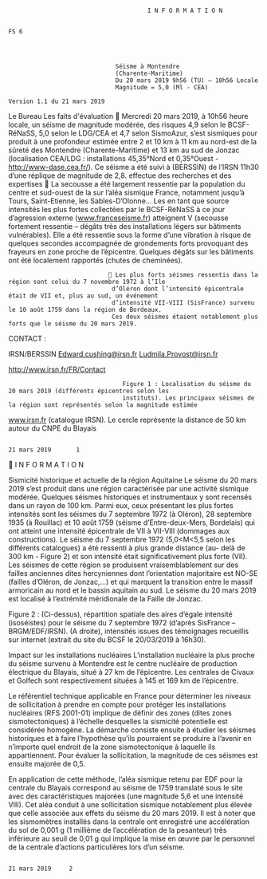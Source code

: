                                            I N F O R M A T I O N

                                                                                                                                  FS 6




                                  Séisme à Montendre
                                  (Charente-Maritime)
                                  Du 20 mars 2019 9h56 (TU) – 10h56 Locale
                                  Magnitude = 5,0 (Ml - CEA)
                                                                                                  Version 1.1 du 21 mars 2019


 Le Bureau                      Les faits
 d'évaluation                    Mercredi 20 mars 2019, à 10h56 heure locale, un séisme de magnitude modérée,
 des risques                     4,9 selon le BCSF-RéNaSS,         5,0 selon le LDG/CEA et 4,7 selon SismoAzur, s’est
 sismiques pour
                                 produit      à une profondeur estimée entre 2 et 10 km à 11 km au nord-est de
 la sûreté des
                                 Montendre (Charente-Maritime) et 13 km au sud de Jonzac (localisation CEA/LDG :
 installations
                                 45,35°Nord et 0,35°Ouest - http://www-dase.cea.fr/).               Ce séisme a été suivi à
 (BERSSIN) de l’IRSN
                                 11h30 d’une réplique de magnitude de 2,8.
 effectue
 des recherches
 et des expertises               La secousse a été largement ressentie par la population du centre et sud-ouest de la
 sur l’aléa sismique             France, notamment jusqu’à Tours, Saint-Etienne, les Sables-D’Olonne... Les
 en tant que source              intensités     les   plus   fortes   collectées     par   le   BCSF-RéNaSS       à   ce    jour
 d’agression externe             (www.franceseisme.fr) atteignent V (secousse fortement ressentie – dégâts très
 des installations               légers sur bâtiments vulnérables). Elle a été ressentie sous la forme d’une vibration
 à risque                        de quelques secondes accompagnée de grondements forts provoquant des frayeurs
                                 en zone proche de l’épicentre. Quelques dégâts sur les bâtiments ont été
                                 localement rapportés (chutes de cheminées).


                                 Les plus forts séismes ressentis dans la région sont celui du 7 novembre 1972 à l’Ile
                                 d’Oléron dont l’intensité épicentrale était de VII et, plus au sud, un événement
                                 d’intensité VII-VIII (SisFrance) survenu le 10 août 1759 dans la région de Bordeaux.
                                 Ces deux séismes étaient notablement plus forts que le séisme du 20 mars 2019.




CONTACT :

IRSN/BERSSIN
 Edward.cushing@irsn.fr
 Ludmila.Provost@irsn.fr

http://www.irsn.fr/FR/Contact

                                    Figure 1 : Localisation du séisme du 20 mars 2019 (différents épicentres selon les
                                    instituts). Les principaux séismes de la région sont représentés selon la magnitude estimée
 www.irsn.fr                        (catalogue IRSN). Le cercle représente la distance de 50 km autour du CNPE du Blayais


                                                                                                                  21 mars 2019       1
                                        I N F O R M A T I O N

Sismicité historique et actuelle de la région Aquitaine
Le séisme du 20 mars 2019 s’est produit dans une région caractérisée par une activité sismique modérée. Quelques
séismes historiques et instrumentaux y sont recensés dans un rayon de 100 km. Parmi eux, ceux présentant les plus
fortes intensités sont les séismes du 7 septembre 1972 (à Oléron), 28 septembre 1935 (à Rouillac) et 10 août 1759
(séisme d’Entre-deux-Mers, Bordelais) qui ont atteint une intensité épicentrale de VII à VII-VIII (dommages aux
constructions).
Le séisme du 7 septembre 1972 (5,0<M<5,5 selon les différents catalogues) a été ressenti à plus grande distance (au-
delà de 300 km - Figure 2) et son intensité était significativement plus forte (VII). Les séismes de cette région se
produisent vraisemblablement sur des failles anciennes dites hercyniennes dont l’orientation majoritaire est NO-SE
(failles d’Oléron, de Jonzac,…) et qui marquent la transition entre le massif armoricain au nord et le bassin aquitain
au sud. Le séisme du 20 mars 2019 est localisé à l’extrémité méridionale de la Faille de Jonzac.




Figure 2 : (Ci-dessus), répartition spatiale des
aires d’égale intensité (isoséistes) pour le
séisme du 7 septembre 1972 (d’après
SisFrance – BRGM/EDF/IRSN). (A droite),
intensités issues des témoignages recueillis sur
internet (extrait du site du BCSF le 20/03/2019
à 16h30).


 Impact sur les installations nucléaires
 L’installation nucléaire la plus proche du séisme survenu à Montendre est le centre nucléaire de production
 électrique du Blayais, situé à 27 km de l’épicentre. Les centrales de Civaux et Golfech sont respectivement
 situées à 145 et 169 km de l’épicentre.

 Le référentiel technique applicable en France pour déterminer les niveaux de sollicitation à prendre en compte pour
 protéger les installations nucléaires (RFS 2001-01) implique de définir des zones (dites zones sismotectoniques) à
 l’échelle desquelles la sismicité potentielle est considérée homogène. La démarche consiste ensuite à étudier les
 séismes historiques et à faire l’hypothèse qu’ils pourraient se produire à l’avenir en n’importe quel endroit de la
 zone sismotectonique à laquelle ils appartiennent. Pour évaluer la sollicitation, la magnitude de ces séismes est
 ensuite majorée de 0,5.

 En application de cette méthode, l’aléa sismique retenu par EDF pour la centrale du Blayais correspond au séisme
 de 1759 translaté sous le site avec des caractéristiques majorées (une magnitude 5,6 et une intensité VIII). Cet aléa
 conduit à une sollicitation sismique notablement plus élevée que celle associée aux effets du séisme du 20 mars
 2019. Il est à noter que les sismomètres installés dans la centrale ont enregistré une accélération du sol de
 0,001 g (1 millième de l’accélération de la pesanteur) très inférieure au seuil de 0,01 g qui implique la mise en
 œuvre par le personnel de la centrale d’actions particulières lors d’un séisme.


                                                                                                        21 mars 2019     2
